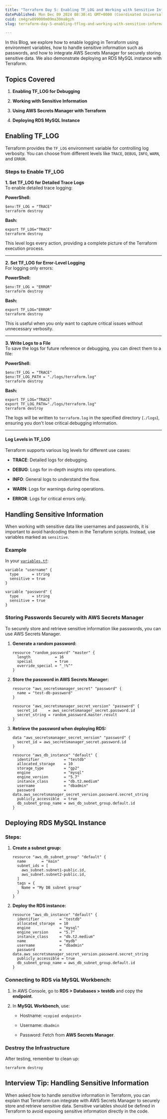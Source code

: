 ```yaml
---
title: "Terraform Day 5: Enabling TF_LOG and Working with Sensitive Information"
datePublished: Mon Dec 09 2024 08:30:41 GMT+0000 (Coordinated Universal Time)
cuid: cm4grw099000m09ma30ma8gzh
slug: terraform-day-5-enabling-tflog-and-working-with-sensitive-information

---
```


In this Blog, we explore how to enable logging in Terraform using environment variables, how to handle sensitive information such as passwords, and how to integrate AWS Secrets Manager for securely storing sensitive data. We also demonstrate deploying an RDS MySQL instance with Terraform.

## Topics Covered

1. **Enabling TF\_LOG for Debugging**
    
2. **Working with Sensitive Information**
    
3. **Using AWS Secrets Manager with Terraform**
    
4. **Deploying RDS MySQL Instance**
    

## Enabling TF\_LOG

Terraform provides the `TF_LOG` environment variable for controlling log verbosity. You can choose from different levels like `TRACE`, `DEBUG`, `INFO`, `WARN`, and `ERROR`.

### Steps to Enable TF\_LOG

**1\. Set TF\_LOG for Detailed Trace Logs**  
To enable detailed trace logging:

**PowerShell:**

```plaintext
$env:TF_LOG = "TRACE"
terraform destroy
```

**Bash:**

```plaintext
export TF_LOG="TRACE"
terraform destroy
```

This level logs every action, providing a complete picture of the Terraform execution process.

---

**2\. Set TF\_LOG for Error-Level Logging**  
For logging only errors:

**PowerShell:**

```plaintext
$env:TF_LOG = "ERROR"
terraform destroy
```

**Bash:**

```plaintext
export TF_LOG="ERROR"
terraform destroy
```

This is useful when you only want to capture critical issues without unnecessary verbosity.

---

**3\. Write Logs to a File**  
To save the logs for future reference or debugging, you can direct them to a file:

**PowerShell:**

```plaintext
$env:TF_LOG = "TRACE"
$env:TF_LOG_PATH = "./logs/terraform.log"
terraform destroy
```

**Bash:**

```plaintext
export TF_LOG="TRACE"
export TF_LOG_PATH="./logs/terraform.log"
terraform destroy
```

The logs will be written to `terraform.log` in the specified directory (`./logs`), ensuring you don't lose critical debugging information.

---

#### **Log Levels in TF\_LOG**

Terraform supports various log levels for different use cases:

* **TRACE**: Detailed logs for debugging.
    
* **DEBUG**: Logs for in-depth insights into operations.
    
* **INFO**: General logs to understand the flow.
    
* **WARN**: Logs for warnings during operations.
    
* **ERROR**: Logs for critical errors only.
    

## Handling Sensitive Information

When working with sensitive data like usernames and passwords, it is important to avoid hardcoding them in the Terraform scripts. Instead, use variables marked as `sensitive`.

### Example

In your [`variables.tf`](http://variables.tf):

```plaintext
variable "username" {
  type      = string
  sensitive = true
}

variable "password" {
  type      = string
  sensitive = true
}
```

### Storing Passwords Securely with AWS Secrets Manager

To securely store and retrieve sensitive information like passwords, you can use AWS Secrets Manager.

1. **Generate a random password:**
    
    ```plaintext
    resource "random_password" "master" {
      length           = 16
      special          = true
      override_special = "_!%^"
    }
    ```
    
2. **Store the password in AWS Secrets Manager:**
    
    ```plaintext
    resource "aws_secretsmanager_secret" "password" {
      name = "test-db-password"
    }
    
    resource "aws_secretsmanager_secret_version" "password" {
      secret_id     = aws_secretsmanager_secret.password.id
      secret_string = random_password.master.result
    }
    ```
    
3. **Retrieve the password when deploying RDS:**
    
    ```plaintext
    data "aws_secretsmanager_secret_version" "password" {
      secret_id = aws_secretsmanager_secret.password.id
    }
    
    resource "aws_db_instance" "default" {
      identifier           = "testdb"
      allocated_storage    = 10
      storage_type         = "gp2"
      engine               = "mysql"
      engine_version       = "5.7"
      instance_class       = "db.t2.medium"
      username             = "dbadmin"
      password             = data.aws_secretsmanager_secret_version.password.secret_string
      publicly_accessible  = true
      db_subnet_group_name = aws_db_subnet_group.default.id
    }
    ```
    

## Deploying RDS MySQL Instance

### Steps:

1. **Create a subnet group:**
    
    ```plaintext
    resource "aws_db_subnet_group" "default" {
      name       = "main"
      subnet_ids = [
        aws_subnet.subnet1-public.id,
        aws_subnet.subnet2-public.id,
      ]
      tags = {
        Name = "My DB subnet group"
      }
    }
    ```
    
2. **Deploy the RDS instance:**
    
    ```plaintext
    resource "aws_db_instance" "default" {
      identifier         = "testdb"
      allocated_storage  = 10
      engine             = "mysql"
      engine_version     = "5.7"
      instance_class     = "db.t2.medium"
      name               = "mydb"
      username           = "dbadmin"
      password           = data.aws_secretsmanager_secret_version.password.secret_string
      publicly_accessible = true
      db_subnet_group_name = aws_db_subnet_group.default.id
    }
    ```
    

### Connecting to RDS via MySQL Workbench:

1. In AWS Console, go to **RDS &gt; Databases &gt; testdb** and copy the **endpoint**.
    
2. In **MySQL Workbench**, use:
    
    * Hostname: `<copied endpoint>`
        
    * Username: `dbadmin`
        
    * Password: Fetch from **AWS Secrets Manager**.
        

### Destroy the Infrastructure

After testing, remember to clean up:

```plaintext
terraform destroy
```

## Interview Tip: Handling Sensitive Information

When asked how to handle sensitive information in Terraform, you can explain that Terraform can integrate with AWS Secrets Manager to securely store and retrieve sensitive data. Sensitive variables should be defined in Terraform to avoid exposing sensitive information directly in the code.